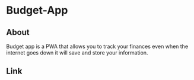 # Budget-App

## About 
Budget app is a PWA that allows you to track your finances even
when the internet goes down it will save and store your information.

## Link
